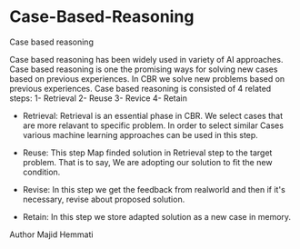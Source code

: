 # Case-Based-Reasoning

Case based reasoning

Case based reasoning has been widely used in variety of AI approaches. Case based reasoning is one the promising ways for solving new cases based on previous experiences. In CBR we solve new problems based on previous experiences. Case based reasoning is consisted of 4 related steps: 1- Retrieval 2- Reuse 3- Revice 4- Retain

  - Retrieval: Retrieval is an essential phase in CBR. We select cases that are more relavant to specific problem. In order to select similar Cases various     machine learning approaches can be used in this step.

 - Reuse: This step Map finded solution in Retrieval step to the target problem. That is to say, We are adopting our solution to fit the new condition.

 - Revise: In this step we get the feedback from realworld and then if it's necessary, revise about proposed solution.

 - Retain: In this step we store adapted solution as a new case in memory.

Author Majid Hemmati
